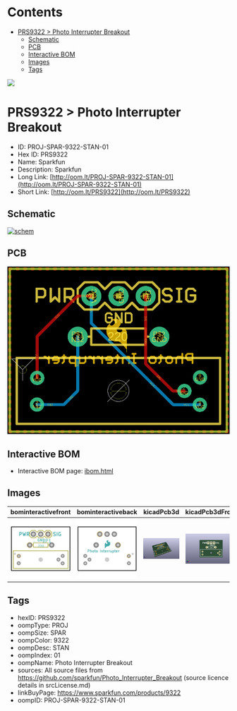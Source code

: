



Contents
========

* [PRS9322 > Photo Interrupter Breakout](#prs9322--photo-interrupter-breakout)
	* [Schematic](#schematic)
	* [PCB](#pcb)
	* [Interactive BOM](#interactive-bom)
	* [Images](#images)
	* [Tags](#tags)
  
![][im]
# PRS9322 > Photo Interrupter Breakout

- ID: PROJ-SPAR-9322-STAN-01
- Hex ID: PRS9322
- Name: Sparkfun
- Description: Sparkfun
- Long Link: [http://oom.lt/PROJ-SPAR-9322-STAN-01](http://oom.lt/PROJ-SPAR-9322-STAN-01)
- Short Link: [http://oom.lt/PRS9322](http://oom.lt/PRS9322)

## Schematic
  
[![schem](eagleSchemImage.png)](eagleSchemImage.png)
## PCB
  
[![pcb](eagleImage.png)](eagleImage.png)
## Interactive BOM

- Interactive BOM page: [ibom.html](https://htmlpreview.github.io/?https://github.com/oomlout/oomlout_OOMP_projects/blob/main/PROJ-SPAR-9322-STAN-01/kicad/bom/ibom.html)

## Images
  
  

|bominteractivefront|bominteractiveback|kicadPcb3d|kicadPcb3dFront|kicadPcb3dBack|eagleImage|eagleSchemImage|pcbdraw|pcbdrawback|
| :---: | :---: | :---: | :---: | :---: | :---: | :---: | :---: | :---: |
|[![bominteractivefront](bomFront_140.png)](bomFront.png)|[![bominteractiveback](bomBack_140.png)](bomBack.png)|[![kicadPcb3d](kicadPcb3d_140.png)](kicadPcb3d.png)|[![kicadPcb3dFront](kicadPcb3dFront_140.png)](kicadPcb3dFront.png)|[![kicadPcb3dBack](kicadPcb3dBack_140.png)](kicadPcb3dBack.png)|[![eagleImage](eagleImage_140.png)](eagleImage.png)|[![eagleSchemImage](eagleSchemImage_140.png)](eagleSchemImage.png)|[![pcbdraw](pcbdraw_140.png)](pcbdraw.png)|[![pcbdrawback](pcbdrawBack_140.png)](pcbdrawBack.png)|

## Tags

- hexID: PRS9322
- oompType: PROJ
- oompSize: SPAR
- oompColor: 9322
- oompDesc: STAN
- oompIndex: 01
- oompName: Photo Interrupter Breakout
- sources: All source files from https://github.com/sparkfun/Photo_Interrupter_Breakout (source licence details in srcLicense.md)
- linkBuyPage: https://www.sparkfun.com/products/9322
- oompID: PROJ-SPAR-9322-STAN-01



[im]: kicadPcb3d_450.png
